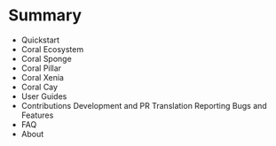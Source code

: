 # Summary

- Quickstart
- Coral Ecosystem
- Coral Sponge
- Coral Pillar
- Coral Xenia
- Coral Cay
- User Guides
- Contributions
    Development and PR
    Translation
    Reporting Bugs and Features
- FAQ
- About
